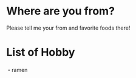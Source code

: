 # Where are you from? 
Please tell me your from and favorite foods there!




# List of Hobby
・ramen
